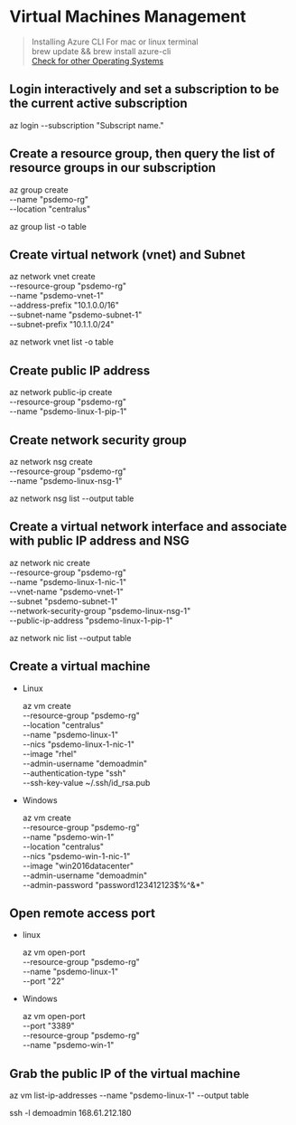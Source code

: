 # Virtual Machines Management

> Installing Azure CLI For mac or linux terminal\
> brew update && brew install azure-cli\
> [Check for other Operating Systems](https://docs.microsoft.com/en-us/cli/azure/install-azure-cli?view=azure-cli-latest)

## Login interactively and set a subscription to be the current active subscription

az login --subscription "Subscript name."

## Create a resource group, then query the list of resource groups in our subscription

az group create \
    --name "psdemo-rg" \
    --location "centralus"

az group list -o table

## Create virtual network (vnet) and Subnet

az network vnet create \
    --resource-group "psdemo-rg" \
    --name "psdemo-vnet-1" \
    --address-prefix "10.1.0.0/16" \
    --subnet-name "psdemo-subnet-1" \
    --subnet-prefix "10.1.1.0/24"

az network vnet list -o table

## Create public IP address

az network public-ip create \
    --resource-group "psdemo-rg" \
    --name "psdemo-linux-1-pip-1"

## Create network security group

az network nsg create \
    --resource-group "psdemo-rg" \
    --name "psdemo-linux-nsg-1"

az network nsg list --output table

## Create a virtual network interface and associate with public IP address and NSG

az network nic create \
  --resource-group "psdemo-rg" \
  --name "psdemo-linux-1-nic-1" \
  --vnet-name "psdemo-vnet-1" \
  --subnet "psdemo-subnet-1" \
  --network-security-group "psdemo-linux-nsg-1" \
  --public-ip-address "psdemo-linux-1-pip-1"

az network nic list --output table

## Create a virtual machine

* Linux

    az vm create \
        --resource-group "psdemo-rg" \
        --location "centralus" \
        --name "psdemo-linux-1" \
        --nics "psdemo-linux-1-nic-1" \
        --image "rhel" \
        --admin-username "demoadmin" \
        --authentication-type "ssh" \
        --ssh-key-value ~/.ssh/id_rsa.pub

* Windows

    az vm create \
        --resource-group "psdemo-rg" \
        --name "psdemo-win-1" \
        --location "centralus" \
        --nics "psdemo-win-1-nic-1" \
        --image "win2016datacenter" \
        --admin-username "demoadmin" \
        --admin-password "password123412123$%^&*"

## Open remote access port

* linux

    az vm open-port \
        --resource-group "psdemo-rg" \
        --name "psdemo-linux-1" \
        --port "22"

* Windows

    az vm open-port \
        --port "3389" \
        --resource-group "psdemo-rg" \
        --name "psdemo-win-1"

## Grab the public IP of the virtual machine

az vm list-ip-addresses --name "psdemo-linux-1" --output table

ssh -l demoadmin 168.61.212.180
